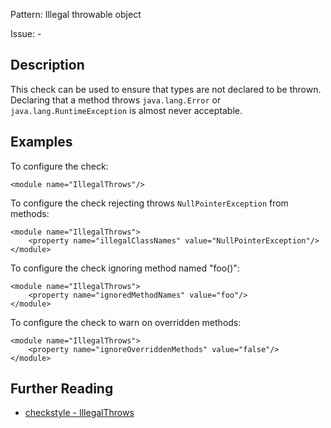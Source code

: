 Pattern: Illegal throwable object

Issue: -

## Description

This check can be used to ensure that types are not declared to be thrown. Declaring that a method throws `java.lang.Error` or `java.lang.RuntimeException` is almost never acceptable. 

## Examples

To configure the check: 
    
    
    <module name="IllegalThrows"/>
            

To configure the check rejecting throws `NullPointerException` from methods: 
    
    
    <module name="IllegalThrows">
        <property name="illegalClassNames" value="NullPointerException"/>
    </module>
            

To configure the check ignoring method named "foo()": 
    
    
    <module name="IllegalThrows">
        <property name="ignoredMethodNames" value="foo"/>
    </module>
            

To configure the check to warn on overridden methods: 
    
    
    <module name="IllegalThrows">
        <property name="ignoreOverriddenMethods" value="false"/>
    </module>

## Further Reading

* [checkstyle - IllegalThrows](http://checkstyle.sourceforge.net/config_coding.html#IllegalThrows)